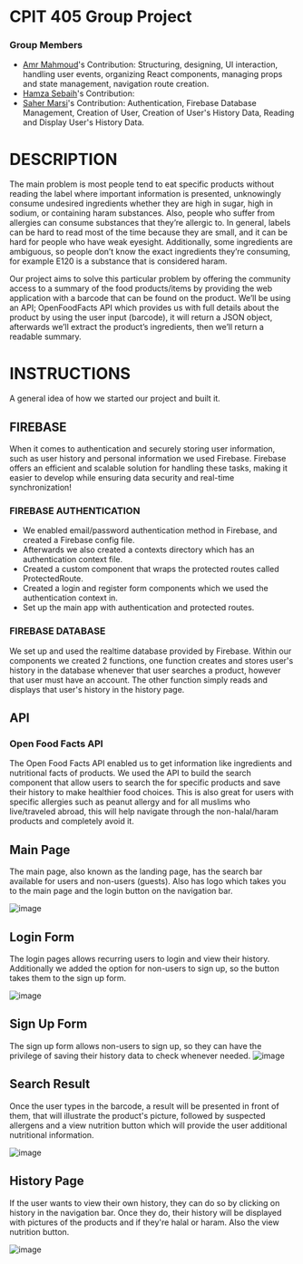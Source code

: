 # CPIT 405 Group Project 
### Group Members 
- [Amr Mahmoud](https://github.com/AmrMahmoud28)'s Contribution: Structuring, designing, UI interaction, handling user events, organizing React components, managing props and state management, navigation route creation.
- [Hamza Sebaih](https://github.com/Senku150)'s Contribution:
- [Saher Marsi](https://github.com/SaherMarsi)'s Contribution: Authentication, Firebase Database Management, Creation of User, Creation of User's History Data, Reading and Display User's History Data.
# DESCRIPTION
The main problem is most people tend to eat specific products without reading the
label where important information is presented, unknowingly consume undesired
ingredients whether they are high in sugar, high in sodium, or containing haram
substances. Also, people who suffer from allergies can consume substances that they’re
allergic to. In general, labels can be hard to read most of the time because they are small,
and it can be hard for people who have weak eyesight. Additionally, some ingredients are
ambiguous, so people don’t know the exact ingredients they’re consuming, for example
E120 is a substance that is considered haram.

Our project aims to solve this particular problem by offering the community access
to a summary of the food products/items by providing the web application with a barcode
that can be found on the product. We’ll be using an API; OpenFoodFacts API
which provides us with full details about the product by using the user input (barcode), it
will return a JSON object, afterwards we’ll extract the product’s ingredients, then we’ll return a readable summary.

# INSTRUCTIONS
A general idea of how we started our project and built it.
## FIREBASE
When it comes to authentication and securely storing user information, such as user history and personal information we used Firebase.
Firebase offers an efficient and scalable solution for handling these tasks, making it easier to develop while ensuring data security and real-time synchronization!
### FIREBASE AUTHENTICATION
- We enabled email/password authentication method in Firebase, and created a Firebase config file.
- Afterwards we also created a contexts directory which has an authentication context file.
- Created a custom component that wraps the protected routes called ProtectedRoute.
- Created a login and register form components which we used the authentication context in.
- Set up the main app with authentication and protected routes.
  
### FIREBASE DATABASE
We set up and used the realtime database provided by Firebase. Within our components we created 2 functions, one function creates and stores user's history in the database whenever that user searches a product, however that user must have an account. The other function simply reads and displays that user's history in the history page.

## API
### Open Food Facts API
The Open Food Facts API enabled us to get information like ingredients and nutritional facts of products. We used the API to build the search component that allow users to search the for specific products and save their history to make healthier food choices. This is also great for users with specific allergies such as peanut allergy and for all muslims who live/traveled abroad, this will help navigate through the non-halal/haram products and completely avoid it. 

## Main Page
The main page, also known as the landing page, has the search bar available for users and non-users (guests). Also has logo which takes you to the main page and the login button on the navigation bar.

![image](https://github.com/user-attachments/assets/dba99205-ddeb-40fb-810f-0650c78991c5)
## Login Form
The login pages allows recurring users to login and view their history. Additionally we added the option for non-users to sign up, so the button takes them to the sign up form. 

![image](https://github.com/user-attachments/assets/03b5c7e5-f33f-4d56-8aa1-6296a7dcb6ad)
## Sign Up Form
The sign up form allows non-users to sign up, so they can have the privilege of saving their history data to check whenever needed.
![image](https://github.com/user-attachments/assets/cf0a16c2-fe80-4c80-8194-fd8b4d33204f)
## Search Result
Once the user types in the barcode, a result will be presented in front of them, that will illustrate the product's picture, followed by suspected allergens and a view nutrition button which will provide the user additional nutritional information.

![image](https://github.com/user-attachments/assets/8870ec6a-5bba-4190-b6b0-c96e5757d558)
## History Page
If the user wants to view their own history, they can do so by clicking on history in the navigation bar. Once they do, their history will be displayed with pictures of the products and if they're halal or haram. Also the view nutrition button.

![image](https://github.com/user-attachments/assets/b9845967-def1-46f6-b984-d221c0c5dc43)


